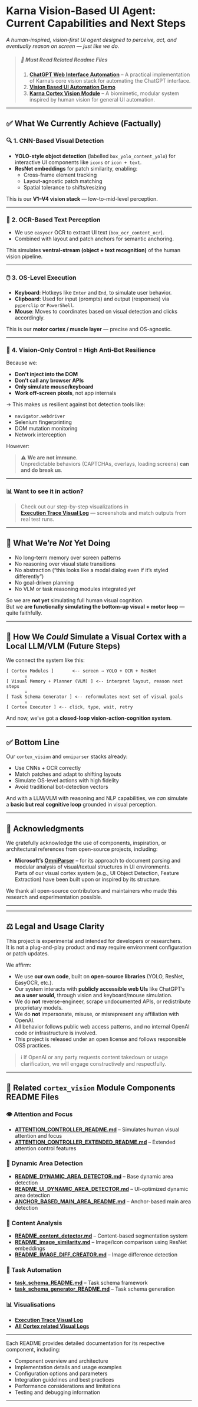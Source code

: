 # Karna Vision-Based UI Agent: Current Capabilities and Next Steps

*A human-inspired, vision-first UI agent designed to perceive, act, and eventually reason on screen — just like we do.*

>##### 🔗 **Must Read Related Readme Files**
>1. **[ChatGPT Web Interface Automation](chatgpt_test_README.md)** – A practical implementation of Karna’s core vision stack for automating the ChatGPT interface.
>2. **[Vision Based UI Automation Demo](vision_based_ui-automation_demo.md)**
>3. **[Karna Cortex Vision Module](cortex_vision.md)** – A biomimetic, modular system inspired by human vision for general UI automation.

---
## ✅ What We Currently Achieve (Factually)


### 🔍 **1. CNN-Based Visual Detection**
- **YOLO-style object detection** (labelled `box_yolo_content_yolo`) for interactive UI components like `icons` or `icon + text`.
- **ResNet embeddings** for patch similarity, enabling:
  - Cross-frame element tracking
  - Layout-agnostic patch matching
  - Spatial tolerance to shifts/resizing

This is our **V1–V4 vision stack** — low-to-mid-level perception.

---

### 🧠 **2. OCR-Based Text Perception**
- We use `easyocr` OCR to extract UI text (`box_ocr_content_ocr`).
- Combined with layout and patch anchors for semantic anchoring.

This simulates **ventral-stream (object + text recognition)** of the human vision pipeline.

---

### 🖱️ **3. OS-Level Execution**
- **Keyboard**: Hotkeys like `Enter` and `End`, to simulate user behavior.
- **Clipboard**: Used for input (prompts) and output (responses) via `pyperclip` or `PowerShell`.
- **Mouse**: Moves to coordinates based on visual detection and clicks accordingly.

This is our **motor cortex / muscle layer** — precise and OS-agnostic.

---

### 🧠 **4. Vision-Only Control = High Anti-Bot Resilience**
Because we:
- **Don't inject into the DOM**
- **Don’t call any browser APIs**
- **Only simulate mouse/keyboard**
- **Work off-screen pixels**, not app internals

→ This makes us resilient against bot detection tools like:
- `navigator.webdriver`
- Selenium fingerprinting
- DOM mutation monitoring
- Network interception

However:
> ⚠️ **We are not immune.**  
Unpredictable behaviors (CAPTCHAs, overlays, loading screens) **can and do break us**.

---

### 📊 **Want to see it in action?**  
> Check out our step-by-step visualizations in  
> **[Execution Trace Visual Log](execution_visual_log.md)** — screenshots and match outputs from real test runs.

---

## 🧩 What We’re *Not* Yet Doing

- No long-term memory over screen patterns
- No reasoning over visual state transitions
- No abstraction (“this looks like a modal dialog even if it’s styled differently”)
- No goal-driven planning
- No VLM or task reasoning modules integrated *yet*

So we are **not yet** simulating full human visual cognition.  
But we **are functionally simulating the bottom-up visual + motor loop** — quite faithfully.

---

## 🧠 How We *Could* Simulate a Visual Cortex with a Local LLM/VLM (Future Steps)

We connect the system like this:

```plaintext
[ Cortex Modules ]       <-- screen → YOLO + OCR + ResNet
       ↓
[ Visual Memory + Planner (VLM) ] <-- interpret layout, reason next steps
       ↓
[ Task Schema Generator ] <-- reformulates next set of visual goals
       ↓
[ Cortex Executor ] <-- click, type, wait, retry
```

And now, we’ve got a **closed-loop vision-action-cognition system**.

---

## ✅ Bottom Line

Our `cortex_vision` and `omniparser` stacks already:
- Use CNNs + OCR correctly
- Match patches and adapt to shifting layouts
- Simulate OS-level actions with high fidelity
- Avoid traditional bot-detection vectors

And with a LLM/VLM with reasoning and NLP capabilities, we *can* simulate a **basic but real cognitive loop** grounded in visual perception.




---

## 🙏 Acknowledgments

We gratefully acknowledge the use of components, inspiration, or architectural references from open-source projects, including:

- **Microsoft’s [OmniParser](https://github.com/microsoft/OmniParser/tree/master)** – for its approach to document parsing and modular analysis of visual/textual structures in UI environments.  
  Parts of our visual cortex system (e.g., UI Object Detection, Feature Extraction) have been built upon or inspired by its structure.

We thank all open-source contributors and maintainers who made this research and experimentation possible.

---

---

## ⚖️ Legal and Usage Clarity

This project is experimental and intended for developers or researchers.  
It is not a plug-and-play product and may require environment configuration or patch updates.

We affirm:

- We use **our own code**, built on **open-source libraries** (YOLO, ResNet, EasyOCR, etc.).
- Our system interacts with **publicly accessible web UIs** like ChatGPT’s **as a user would**, through vision and keyboard/mouse simulation.
- We do **not** reverse-engineer, scrape undocumented APIs, or redistribute proprietary models.
- We do **not** impersonate, misuse, or misrepresent any affiliation with OpenAI.
- All behavior follows public web access patterns, and no internal OpenAI code or infrastructure is involved.
- This project is released under an open license and follows responsible OSS practices.

> ℹ️ If OpenAI or any party requests content takedown or usage clarification, we will engage constructively and respectfully.

---


## 📂 Related `cortex_vision` Module Components README Files

### 👁️ Attention and Focus
* **[ATTENTION_CONTROLLER_README.md](ATTENTION_CONTROLLER_README.md)** – Simulates human visual attention and focus  
* **[ATTENTION_CONTROLLER_EXTENDED_README.md](ATTENTION_CONTROLLER_EXTENDED_README.md)** – Extended attention control features  

### 🔄 Dynamic Area Detection
* **[README_DYNAMIC_AREA_DETECTOR.md](README_DYNAMIC_AREA_DETECTOR.md)** – Base dynamic area detection  
* **[README_UI_DYNAMIC_AREA_DETECTOR.md](README_UI_DYNAMIC_AREA_DETECTOR.md)** – UI-optimized dynamic area detection  
* **[ANCHOR_BASED_MAIN_AREA_README.md](ANCHOR_BASED_MAIN_AREA_README.md)** – Anchor-based main area detection  

### 🧩 Content Analysis
* **[README_content_detector.md](README_content_detector.md)** – Content-based segmentation system  
* **[README_image_similarity.md](README_image_similarity.md)** – Image/icon comparison using ResNet embeddings  
* **[README_IMAGE_DIFF_CREATOR.md](README_IMAGE_DIFF_CREATOR.md)** – Image difference detection  

### 📝 Task Automation
* **[task_schema_README.md](task_schema_README.md)** – Task schema framework  
* **[task_schema_generator_README.md](task_schema_generator_README.md)** – Task schema generation 

### 📊 Visualisations
* **[Execution Trace Visual Log](execution_visual_log.md)**
* **[All Cortex related Visual Logs](cortex_vision_all_viz.md)**

---

Each README provides detailed documentation for its respective component, including:
- Component overview and architecture  
- Implementation details and usage examples  
- Configuration options and parameters  
- Integration guidelines and best practices  
- Performance considerations and limitations  
- Testing and debugging information  

---

